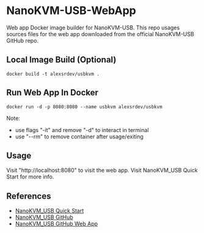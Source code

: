 # NanoKVM-USB-WebApp
Web app Docker image builder for NanoKVM-USB. This repo usages sources files for the web app downloaded from the official NanoKVM-USB GitHub repo. 

## Local Image Build (Optional)
```docker
docker build -t alexsrdev/usbkvm .
```

## Run Web App In Docker
```docker
docker run -d -p 8080:8080 --name usbkvm alexsrdev/usbkvm
```
Note: 
- use flags "-it" and remove "-d" to interact in terminal
- use "--rm" to remove container after usage/exiting

## Usage
Visit "http://localhost:8080" to visit the web app. Visit NanoKVM_USB Quick Start for more info.

## References
- [NanoKVM_USB Quick Start](https://wiki.sipeed.com/hardware/en/kvm/NanoKVM_USB/quick_start.html)
- [NanoKVM_USB GitHub](https://github.com/sipeed/NanoKVM-USB)
- [NanoKVM_USB GitHub Web App](https://github.com/sipeed/NanoKVM-USB/releases/download/v1.0.1/NanoKVM-USB-1.0.1-browser.zip)
